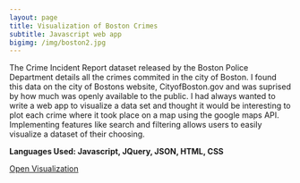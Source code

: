 ```yaml
---
layout: page
title: Visualization of Boston Crimes
subtitle: Javascript web app
bigimg: /img/boston2.jpg
---
```

 
 The Crime Incident Report dataset released by the Boston Police Department details all the crimes commited in the city of Boston. I found this data on the city of Bostons website, CityofBoston.gov and was suprised by how much was openly available to the public.
 I had always wanted to write a web app to visualize a data set and thought it would be interesting to plot each crime where it took place on a map using the google maps API. 
 Implementing features like search and filtering allows users to easily visualize a dataset of their choosing. 
 
 **Languages Used: Javascript, JQuery, JSON, HTML, CSS**
 
 <a href="/viz.html">Open Visualization</a>
 
 <img href="/img/maps.png" />
